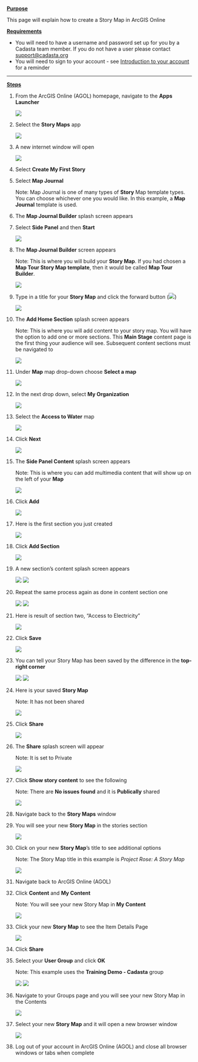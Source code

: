 

<u>**Purpose**</u>

This page will explain how to create a Story Map in ArcGIS Online

<u>**Requirements**</u>

* You will need to have a username and password set up for you by a Cadasta team member. If you do not have a user please contact support@cadasta.org
* You will need to sign to your account - see [Introduction to your account](intro_to_account/index.md) for a reminder

-----

<u>**Steps**</u>

1.	From the ArcGIS Online (AGOL) homepage, navigate to the **Apps Launcher**

    ![](imgs/image31.png)

1. 	Select the **Story Maps** app

    ![](imgs/image20.png)

3.	A new internet window will open

    ![](imgs/image19.png)

4.	Select **Create My First Story**

5.	Select **Map Journal**
	
    Note: Map Journal is one of many types of **Story** Map template types. You can choose whichever one you would like. In this example, a **Map Journal** template is used.

6.	The **Map Journal Builder** splash screen appears

7.	Select **Side Panel** and then **Start**

    ![](imgs/image5.png)

8.	The **Map Journal Builder** screen appears

    Note: This is where you will build your **Story Map**. If you had chosen a **Map Tour Story Map template**, then it would be called **Map Tour Builder**.

    ![](imgs/image16.png)
9.	Type in a title for your **Story Map** and click the forward button (![](imgs/image26.png))

    ![](imgs/image22.png)

10.	The **Add Home Section** splash screen appears
	
    Note: This is where you will add content to your story map. You will have the option to add one or more sections.
    This **Main Stage** content page is the first thing your audience will see. Subsequent content sections must be navigated to

    ![](imgs/image35.png)

11.	Under **Map** map drop-down choose **Select a map**

    ![](imgs/image12.png)

12.	In the next drop down, select **My Organization**

    ![](imgs/image30.png)

13.	Select the **Access to Water** map

    ![](imgs/image2.png)

14.	Click **Next**

    ![](imgs/image10.png)

15.	The **Side Panel Content** splash screen appears

	Note: This is where you can add multimedia content that will show up on the left of your **Map**

    ![](imgs/image34.png)

16.	Click **Add**

    ![](imgs/image8.png)

17.	Here is the first section you just created

    ![](imgs/image23.png)

18.	Click **Add Section**

    ![](imgs/image28.png)

19.	A new section’s content splash screen appears

    ![](imgs/image25.png)
    ![](imgs/image4.png)

20.	Repeat the same process again as done in content section one

    ![](imgs/image4.png)
    ![](imgs/image8.png)
21.	Here is result of section two, “Access to Electricity”

    ![](imgs/image18.png)

22.	Click **Save**

    ![](imgs/image17.png)

23.	You can tell your Story Map has been saved by the difference in the **top-right corner**

    ![](imgs/image18.png)
    ![](imgs/image3.png)



24.	Here is your saved **Story Map**

    Note: It has not been shared

    ![](imgs/image23.png)

25.	Click **Share**

    ![](imgs/image7.png)


26.	The **Share** splash screen will appear

    Note: It is set to Private

    ![](imgs/image13.png)

27.	Click **Show story content** to see the following

    Note: There are **No issues found** and it is **Publically** shared
	
    ![](imgs/image29.png)

28.	Navigate back to the **Story Maps** window

29.	You will see your new **Story Map** in the stories section

    ![](imgs/image6.png)

30.	Click on your new **Story Map**’s title to see additional options

    Note: The Story Map title in this example is *Project Rose: A Story Map*

    ![](imgs/image1.png)

31.	Navigate back to ArcGIS Online (AGOL)

32.	Click **Content** and **My Content**

    Note: You will see your new Story Map in **My Content**

    ![](imgs/image11.png)

33.	Click your new **Story Map** to see the Item Details Page

    ![](imgs/image32.png)

34.	Click **Share**

35.	Select your **User Group** and click **OK**

    Note: This example uses the **Training Demo - Cadasta** group

    ![](imgs/image33.png)
    ![](imgs/image14.png)

36.	Navigate to your Groups page and you will see your new Story Map in the Contents

    ![](imgs/image21.png)

37.	Select your new **Story Map** and it will open a new browser window	

    ![](imgs/image23.png)

38.	Log out of your account in ArcGIS Online (AGOL) and close all browser windows or tabs 
when complete


